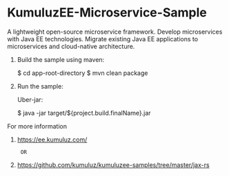 # KumuluzEE-Microservice-Sample
A lightweight open-source microservice framework. Develop microservices with Java EE technologies. Migrate existing Java EE applications to microservices and cloud-native architecture.

 1. Build the sample using maven:

    $ cd app-root-directory
    $ mvn clean package

 2. Run the sample:

    Uber-jar:

    $ java -jar target/${project.build.finalName}.jar

For more information 

1. https://ee.kumuluz.com/

        OR

2. https://github.com/kumuluz/kumuluzee-samples/tree/master/jax-rs